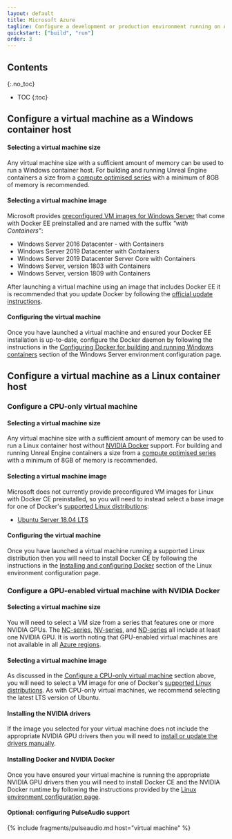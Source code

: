 ```yaml
---
layout: default
title: Microsoft Azure
tagline: Configure a development or production environment running on Azure.
quickstart: ["build", "run"]
order: 3
---
```


## Contents
{:.no_toc}

* TOC
{:toc}


## Configure a virtual machine as a Windows container host

#### Selecting a virtual machine size

Any virtual machine size with a sufficient amount of memory can be used to run a Windows container host. For building and running Unreal Engine containers a size from a [compute optimised series](https://azure.microsoft.com/en-au/pricing/details/virtual-machines/windows/#fsv2-series) with a minimum of 8GB of memory is recommended.

#### Selecting a virtual machine image

Microsoft provides [preconfigured VM images for Windows Server](https://azuremarketplace.microsoft.com/en-us/marketplace/apps/Microsoft.WindowsServer) that come with Docker EE preinstalled and are named with the suffix *"with Containers"*:

- Windows Server 2016 Datacenter - with Containers
- Windows Server 2019 Datacenter with Containers
- Windows Server 2019 Datacenter Server Core with Containers
- Windows Server, version 1803 with Containers
- Windows Server, version 1809 with Containers

After launching a virtual machine using an image that includes Docker EE it is recommended that you update Docker by following the [official update instructions](https://docs.docker.com/install/windows/docker-ee/#update-docker-engine---enterprise).

#### Configuring the virtual machine

Once you have launched a virtual machine and ensured your Docker EE installation is up-to-date, configure the Docker daemon by following the instructions in the [Configuring Docker for building and running Windows containers](./local-windows-server#configuring-docker-for-building-and-running-windows-containers) section of the Windows Server environment configuration page.


## Configure a virtual machine as a Linux container host

### Configure a CPU-only virtual machine

#### Selecting a virtual machine size

Any virtual machine size with a sufficient amount of memory can be used to run a Linux container host without [NVIDIA Docker](../concepts/nvidia-docker) support. For building and running Unreal Engine containers a size from a [compute optimised series](https://azure.microsoft.com/en-au/pricing/details/virtual-machines/linux/#fsv2-series) with a minimum of 8GB of memory is recommended.

#### Selecting a virtual machine image

Microsoft does not currently provide preconfigured VM images for Linux with Docker CE preinstalled, so you will need to instead select a base image for one of Docker's [supported Linux distributions](https://docs.docker.com/install/#supported-platforms):

- [Ubuntu Server 18.04 LTS](https://azuremarketplace.microsoft.com/en-us/marketplace/apps/Canonical.UbuntuServer1804LTS)

#### Configuring the virtual machine

Once you have launched a virtual machine running a supported Linux distribution then you will need to install Docker CE by following the instructions in the [Installing and configuring Docker](./local-linux#installing-and-configuring-docker) section of the Linux environment configuration page.

### Configure a GPU-enabled virtual machine with NVIDIA Docker

#### Selecting a virtual machine size

You will need to select a VM size from a series that features one or more NVIDIA GPUs. The [NC-series](https://azure.microsoft.com/en-au/pricing/details/virtual-machines/linux/#n-series), [NV-series](https://azure.microsoft.com/en-au/pricing/details/virtual-machines/linux/#nv-series), and [ND-series](https://azure.microsoft.com/en-au/pricing/details/virtual-machines/linux/#nd-series) all include at least one NVIDIA GPU. It is worth noting that GPU-enabled virtual machines are not available in all [Azure regions](https://azure.microsoft.com/en-au/global-infrastructure/regions/).

#### Selecting a virtual machine image

As discussed in the [Configure a CPU-only virtual machine](#configure-a-cpu-only-virtual-machine) section above, you will need to select a VM image for one of Docker's [supported Linux distributions](https://docs.docker.com/install/#supported-platforms). As with CPU-only virtual machines, we recommend selecting the latest LTS version of Ubuntu.

#### Installing the NVIDIA drivers

If the image you selected for your virtual machine does not include the appropriate NVIDIA GPU drivers then you will need to [install or update the drivers manually](https://docs.microsoft.com/en-us/azure/virtual-machines/linux/n-series-driver-setup).

#### Installing Docker and NVIDIA Docker

Once you have ensured your virtual machine is running the appropriate NVIDIA GPU drivers then you will need to install Docker CE and the NVIDIA Docker runtime by following the instructions provided by the [Linux environment configuration page](./local-linux).

#### Optional: configuring PulseAudio support

{% include fragments/pulseaudio.md host="virtual machine" %}
